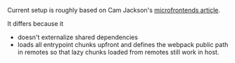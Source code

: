 Current setup is roughly based on Cam Jackson's [microfrontends article](https://martinfowler.com/articles/micro-frontends.html).

It differs because it

- doesn't externalize shared dependencies
- loads all entrypoint chunks upfront and defines the webpack public path in remotes so that lazy chunks loaded from remotes still work in host.
